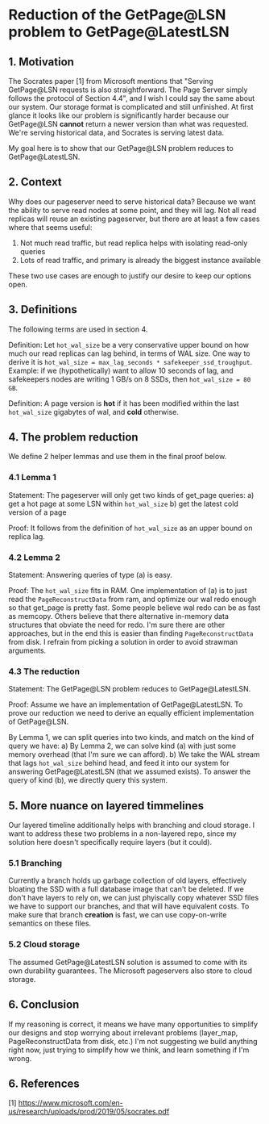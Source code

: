 # Reduction of the GetPage@LSN problem to GetPage@LatestLSN

## 1. Motivation

The Socrates paper [1] from Microsoft mentions that "Serving GetPage@LSN requests is also straightforward. The Page Server simply follows the protocol of Section 4.4", and I wish I could say the same about our system. Our storage format is complicated and still unfinished. At first glance it looks like our problem is significantly harder because our GetPage@LSN **cannot** return a newer version than what was requested. We're serving historical data, and Socrates is serving latest data.

My goal here is to show that our GetPage@LSN problem reduces to GetPage@LatestLSN.

## 2. Context
Why does our pageserver need to serve historical data? Because we want the ability to serve read nodes at some point, and they will lag. Not all read replicas will reuse an existing pageserver, but there are at least a few cases where that seems useful:
1. Not much read traffic, but read replica helps with isolating read-only queries
2. Lots of read traffic, and primary is already the biggest instance available

These two use cases are enough to justify our desire to keep our options open.

## 3. Definitions
The following terms are used in section 4.

Definition: Let `hot_wal_size` be a very conservative upper bound on how much our read replicas can lag behind, in terms of WAL size. One way to derive it is `hot_wal_size = max_lag_seconds * safekeeper_ssd_troughput`. Example: if we (hypothetically) want to allow 10 seconds of lag, and safekeepers nodes are writing 1 GB/s on 8 SSDs, then `hot_wal_size = 80 GB`.

Definition: A page version is **hot** if it has been modified within the last `hot_wal_size` gigabytes of wal, and **cold** otherwise.

## 4. The problem reduction
We define 2 helper lemmas and use them in the final proof below.

### 4.1 Lemma 1
Statement: The pageserver will only get two kinds of get_page queries:
a) get a hot page at some LSN within `hot_wal_size`
b) get the latest cold version of a page

Proof: It follows from the definition of `hot_wal_size` as an upper bound on replica lag. 

### 4.2 Lemma 2
Statement: Answering queries of type (a) is easy.

Proof: The `hot_wal_size` fits in RAM. One implementation of (a) is to just read the `PageReconstructData` from ram, and optimize our wal redo enough so that get_page is pretty fast. Some people believe wal redo can be as fast as memcopy. Others believe that there alternative in-memory data structures that obviate the need for redo. I'm sure there are other approaches, but in the end this is easier than finding `PageReconstructData` from disk. I refrain from picking a solution in order to avoid strawman arguments.

### 4.3 The reduction
Statement: The GetPage@LSN problem reduces to GetPage@LatestLSN.

Proof: Assume we have an implementation of GetPage@LatestLSN. To prove our reduction we need to derive an equally efficient implementation of GetPage@LSN.

By Lemma 1, we can split queries into two kinds, and match on the kind of query we have:
a) By Lemma 2, we can solve kind (a) with just some memory overhead (that I'm sure we can afford).
b) We take the WAL stream that lags `hot_wal_size` behind head, and feed it into our system for answering GetPage@LatestLSN (that we assumed exists). To answer the query of kind (b), we directly query this system.

## 5. More nuance on layered timmelines
Our layered timeline additionally helps with branching and cloud storage. I want to address these two problems in a non-layered repo, since my solution here doesn't specifically require layers (but it could).

### 5.1 Branching
Currently a branch holds up garbage collection of old layers, effectively bloating the SSD with a full database image that can't be deleted. If we don't have layers to rely on, we can just phyiscally copy whatever SSD files we have to support our branches, and that will have equivalent costs. To make sure that branch **creation** is fast, we can use copy-on-write semantics on these files.

### 5.2 Cloud storage
The assumed GetPage@LatestLSN solution is assumed to come with its own durability guarantees. The Microsoft pageservers also store to cloud storage.

## 6. Conclusion
If my reasoning is correct, it means we have many opportunities to simplify our designs and stop worrying about irrelevant problems (layer_map, PageReconstructData from disk, etc.) I'm not suggesting we build anything right now, just trying to simplify how we think, and learn something if I'm wrong.

## 6. References

[1] https://www.microsoft.com/en-us/research/uploads/prod/2019/05/socrates.pdf
